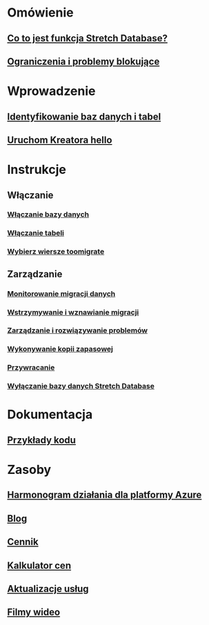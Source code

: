 # Omówienie
## [Co to jest funkcja Stretch Database?](/sql/sql-server/stretch-database/stretch-database)
## [Ograniczenia i problemy blokujące](/sql/sql-server/stretch-database/limitations-for-stretch-database)

# Wprowadzenie
## [Identyfikowanie baz danych i tabel](/sql/sql-server/stretch-database/stretch-database-databases-and-tables-stretch-database-advisor)
## [Uruchom Kreatora hello](/sql/sql-server/stretch-database/get-started-by-running-the-enable-database-for-stretch-wizard)

# Instrukcje
## Włączanie
### [Włączanie bazy danych](/sql/sql-server/stretch-database/enable-stretch-database-for-a-database)
### [Włączanie tabeli](/sql/sql-server/stretch-database/enable-stretch-database-for-a-table)
### [Wybierz wiersze toomigrate](/sql/sql-server/stretch-database/select-rows-to-migrate-by-using-a-filter-function-stretch-database)
## Zarządzanie
### [Monitorowanie migracji danych](/sql/sql-server/stretch-database/monitor-and-troubleshoot-data-migration-stretch-database)
### [Wstrzymywanie i wznawianie migracji](/sql/sql-server/stretch-database/pause-and-resume-data-migration-stretch-database)
### [Zarządzanie i rozwiązywanie problemów](/sql/sql-server/stretch-database/manage-and-troubleshoot-stretch-database)
### [Wykonywanie kopii zapasowej](/sql/sql-server/stretch-database/backup-stretch-enabled-databases-stretch-database)
### [Przywracanie](/sql/sql-server/stretch-database/restore-stretch-enabled-databases-stretch-database)
### [Wyłączanie bazy danych Stretch Database](/sql/sql-server/stretch-database/disable-stretch-database-and-bring-back-remote-data)

# Dokumentacja
## [Przykłady kodu](https://azure.microsoft.com/en-us/resources/samples/?service=sql-server-database)

# Zasoby
## [Harmonogram działania dla platformy Azure](https://azure.microsoft.com/roadmap/)
## [Blog](https://blogs.technet.microsoft.com/dataplatforminsider/tag/stretch-database/)
## [Cennik](https://azure.microsoft.com/pricing/details/sql-server-stretch-database/)
## [Kalkulator cen](https://azure.microsoft.com/pricing/calculator/)
## [Aktualizacje usług](https://azure.microsoft.com/updates/?product=sql-server-stretch-database)
## [Filmy wideo](https://azure.microsoft.com/documentation/videos/index/?services=sql-server-stretch-database)
